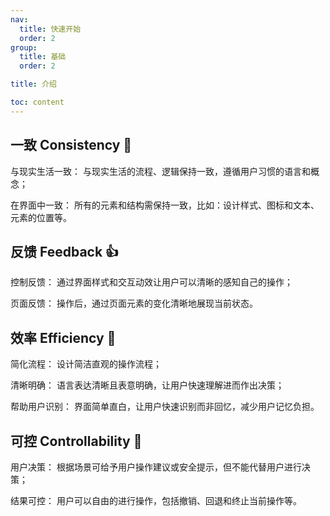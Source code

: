 ```yaml
---
nav:
  title: 快速开始
  order: 2
group:
  title: 基础
  order: 2

title: 介绍

toc: content
---
```


## 一致 Consistency 🤝

与现实生活一致： 与现实生活的流程、逻辑保持一致，遵循用户习惯的语言和概念；

在界面中一致： 所有的元素和结构需保持一致，比如：设计样式、图标和文本、元素的位置等。

## 反馈 Feedback 👍

控制反馈： 通过界面样式和交互动效让用户可以清晰的感知自己的操作；

页面反馈： 操作后，通过页面元素的变化清晰地展现当前状态。

## 效率 Efficiency 🚀

简化流程： 设计简洁直观的操作流程；

清晰明确： 语言表达清晰且表意明确，让用户快速理解进而作出决策；

帮助用户识别： 界面简单直白，让用户快速识别而非回忆，减少用户记忆负担。

## 可控 Controllability 🔧

用户决策： 根据场景可给予用户操作建议或安全提示，但不能代替用户进行决策；

结果可控： 用户可以自由的进行操作，包括撤销、回退和终止当前操作等。
